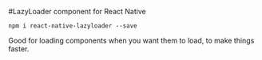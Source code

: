 #LazyLoader component for React Native

`npm i react-native-lazyloader --save`

Good for loading components when you want them to load, to make things faster.


